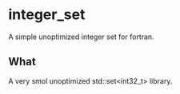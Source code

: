 # integer_set
A simple unoptimized integer set for fortran.

## What

A very smol unoptimized std::set<int32_t> library.